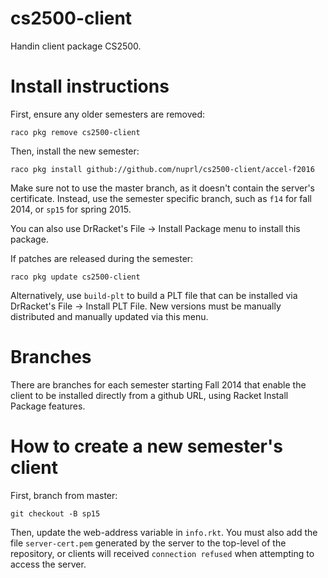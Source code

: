 cs2500-client
==========

Handin client package CS2500.

# Install instructions
First, ensure any older semesters are removed:

```raco pkg remove cs2500-client```

Then, install the new semester:

```raco pkg install github://github.com/nuprl/cs2500-client/accel-f2016```

Make sure not to use the master branch, as it doesn't contain the
server's certificate. Instead, use the semester specific branch, such as
`f14` for fall 2014, or `sp15` for spring 2015.

You can also use DrRacket's File -> Install Package menu to install this package.

If patches are released during the semester:

```raco pkg update cs2500-client```

Alternatively, use `build-plt` to build a PLT file that can be installed
via DrRacket's File -> Install PLT File. New versions must be manually
distributed and manually updated via this menu.

# Branches
There are branches for each semester starting Fall 2014 that enable the
client to be installed directly from a github URL, using Racket Install
Package features.

# How to create a new semester's client
First, branch from master:

```git checkout -B sp15```

Then, update the web-address variable in `info.rkt`. You
must also add the file `server-cert.pem` generated by the server to
the top-level of the repository, or clients will received `connection
refused` when attempting to access the server.
